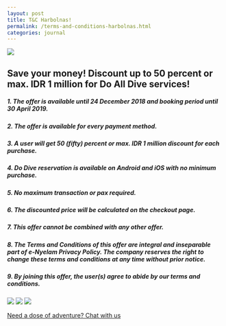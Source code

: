 ```yaml
---
layout: post
title: T&C Harbolnas!
permalink: /terms-and-conditions-harbolnas.html
categories: journal
---
```


<img src="https://i.imgur.com/xsBdubS.png" class="img-responsive post-feat-img" />

## Save your money! Discount up to 50 percent or max. IDR 1 million for Do All Dive services!

##### 1. The offer is available until 24 December 2018 and booking period until 30 April 2019.

##### 2. The offer is available for every payment method.

##### 3. A user will get 50 (fifty) percent or max. IDR 1 million discount for each purchase.

##### 4. Do Dive reservation is available on Android and iOS with no minimum purchase.

##### 5. No maximum transaction or pax required.

##### 6. The discounted price will be calculated on the checkout page.

##### 7. This offer cannot be combined with any other offer.

##### 8. The Terms and Conditions of this offer are integral and inseparable part of e-Nyelam Privacy Policy. The company reserves the right to change these terms and conditions at any time without prior notice.

##### 9. By joining this offer, the user(s) agree to abide by our terms and conditions. 

<img src="https://i.imgur.com/JqVMMsS.jpg" class="img-responsive post-feat-img" />

<img src="https://i.imgur.com/B1tLJYE.jpg" class="img-responsive post-feat-img" />

<img src="https://i.imgur.com/VobypXW.jpg" class="img-responsive post-feat-img" />

<a href="https://web.whatsapp.com/send?phone={{site.wa}}&text=Hi%20E-Nyelam,%20i%20need%20info%20for%20dive%20spot" class="cta--in--page">Need a dose of adventure? Chat with us</a>
